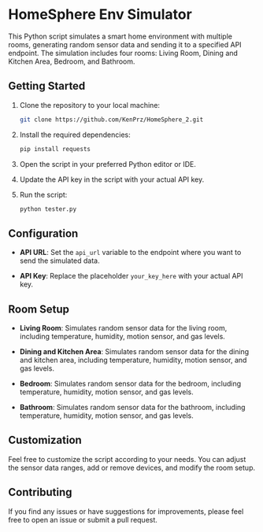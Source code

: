 # HomeSphere Env Simulator

This Python script simulates a smart home environment with multiple rooms, generating random sensor data and sending it to a specified API endpoint. The simulation includes four rooms: Living Room, Dining and Kitchen Area, Bedroom, and Bathroom.

## Getting Started

1. Clone the repository to your local machine:

    ```bash
    git clone https://github.com/KenPrz/HomeSphere_2.git
    ```

2. Install the required dependencies:

    ```bash
    pip install requests
    ```

3. Open the script in your preferred Python editor or IDE.

4. Update the API key in the script with your actual API key.

5. Run the script:

    ```bash
    python tester.py
    ```

## Configuration

- **API URL**: Set the `api_url` variable to the endpoint where you want to send the simulated data.

- **API Key**: Replace the placeholder `your_key_here` with your actual API key.

## Room Setup

- **Living Room**: Simulates random sensor data for the living room, including temperature, humidity, motion sensor, and gas levels.

- **Dining and Kitchen Area**: Simulates random sensor data for the dining and kitchen area, including temperature, humidity, motion sensor, and gas levels.

- **Bedroom**: Simulates random sensor data for the bedroom, including temperature, humidity, motion sensor, and gas levels.

- **Bathroom**: Simulates random sensor data for the bathroom, including temperature, humidity, motion sensor, and gas levels.

## Customization

Feel free to customize the script according to your needs. You can adjust the sensor data ranges, add or remove devices, and modify the room setup.

## Contributing

If you find any issues or have suggestions for improvements, please feel free to open an issue or submit a pull request.